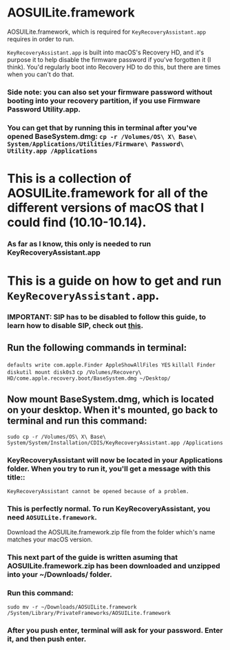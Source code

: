 # AOSUILite.framework
AOSUILite.framework, which is required for `KeyRecoveryAssistant.app` requires in order to run.

`KeyRecoveryAssistant.app` is built into macOS's Recovery HD, and it's purpose it to help disable the firmware password if you've forgotten it (I think).
You'd regularly boot into Recovery HD to do this, but there are times when you can't do that.

### Side note: you can also set your firmware password without booting into your recovery partition, if you use Firmware Password Utility.app.
### You can get that by running this in terminal after you've opened BaseSystem.dmg: `cp -r /Volumes/OS\ X\ Base\ System/Applications/Utilities/Firmware\ Password\ Utility.app /Applications`

# This is a collection of AOSUILite.framework for all of the different versions of macOS that I could find (10.10-10.14).
### As far as I know, this only is needed to run KeyRecoveryAssistant.app

# This is a guide on how to get and run `KeyRecoveryAssistant.app`.
### IMPORTANT: SIP has to be disabled to follow this guide, to learn how to disable SIP, check out [this](http://osxdaily.com/2015/10/05/disable-rootless-system-integrity-protection-mac-os-x/).

## Run the following commands in terminal:

`defaults write com.apple.Finder AppleShowAllFiles YES`
`killall Finder`
`diskutil mount disk0s3`
`cp /Volumes/Recovery\ HD/come.apple.recovery.boot/BaseSystem.dmg ~/Desktop/`

## Now mount BaseSystem.dmg, which is located on your desktop. When it's mounted, go back to terminal and run this command:

`sudo cp -r /Volumes/OS\ X\ Base\ System/System/Installation/CDIS/KeyRecoveryAssistant.app /Applications`

### KeyRecoveryAssistant will now be located in your Applications folder. When you try to run it, you'll get a message with this title::

`KeyRecoveryAssistant cannot be opened because of a problem.`

### This is perfectly normal. To run KeyRecoveryAssistant, you need `AOSUILite.framework`.
Download the AOSUILite.framework.zip file from the folder which's name matches your macOS version.
### This next part of the guide is written asuming that AOSUILite.framework.zip has been downloaded and unzipped into your ~/Downloads/ folder.

### Run this command:

`sudo mv -r ~/Downloads/AOSUILite.framework /System/Library/PrivateFrameworks/AOSUILite.framework`

### After you push enter, terminal will ask for your password. Enter it, and then push enter.
